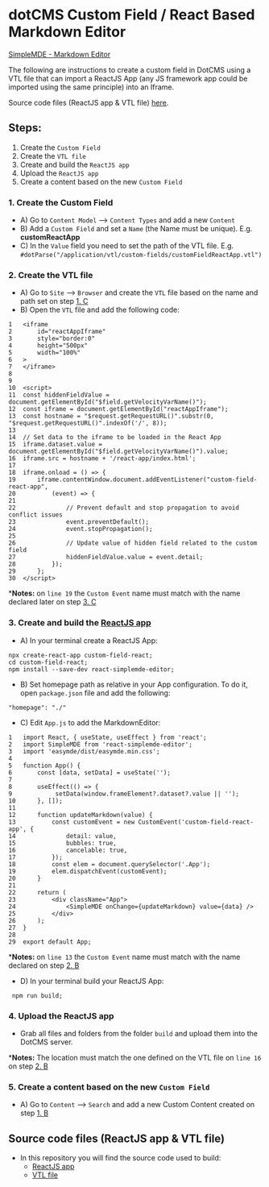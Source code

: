 # dotCMS Custom Field / React Based Markdown Editor   

<a href="https://github.com/sparksuite/simplemde-markdown-editor" target="_blank">SimpleMDE - Markdown Editor</a>

The following are instructions to create a custom field in DotCMS using a VTL file that can import a ReactJS App (any JS framework app could be imported using the same principle) into an Iframe.

Source code files (ReactJS app & VTL file) [here](#sourcelinks).

## Steps:

1. Create the `Custom Field`
2. Create the `VTL file`
3. Create and build the `ReactJS app`
4. Upload the `ReactJS app`
5. Create a content based on the new `Custom Field`

### 1. Create the Custom Field
- A) Go to `Content Model` --> `Content Types` and add a new `Content`
- <a id="step1b"></a> B) Add a `Custom Field` and set a `Name` (the Name must be unique). E.g. **customReactApp**
- <a id="step1c"></a> C) In the `Value` field you need to set the path of the VTL file. E.g. 
`#dotParse("/application/vtl/custom-fields/customFieldReactApp.vtl")`

### 2. Create the VTL file
- A) Go to `Site` --> `Browser` and create the `VTL` file based on the name and path set on step [1. C](#step1c)
- <a id="step2b"></a>B) Open the `VTL` file and add the following code:
```
1   <iframe
2       id="reactAppIframe"
3       style="border:0"
4       height="500px"
5       width="100%"
6   >
7   </iframe>
8
9  
10  <script>
11  const hiddenFieldValue = document.getElementById("$field.getVelocityVarName()");
12  const iframe = document.getElementById("reactAppIframe");
13  const hostname = "$request.getRequestURL()".substr(0, "$request.getRequestURL()".indexOf('/', 8));
13    
14  // Set data to the iframe to be loaded in the React App
15  iframe.dataset.value = document.getElementById("$field.getVelocityVarName()").value;
16  iframe.src = hostname + '/react-app/index.html';
17
18  iframe.onload = () => {
19      iframe.contentWindow.document.addEventListener("custom-field-react-app",
20          (event) => {
21                
22              // Prevent default and stop propagation to avoid conflict issues
23              event.preventDefault();
24              event.stopPropagation();
25                
26              // Update value of hidden field related to the custom field
27              hiddenFieldValue.value = event.detail;
28          });
29      };
30  </script>
```
***Notes:** on `line 19` the `Custom Event` name must match with the name declared later on step [3. C](#step3c)

### 3. Create and build the [ReactJS app](https://reactjs.org/)

- A) In your terminal create a ReactJS App:
```
npx create-react-app custom-field-react;
cd custom-field-react;
npm install --save-dev react-simplemde-editor;
```
- <a id="step3b"></a>B) Set homepage path as relative in your App configuration. To do it, open `package.json` file and add the following:
```
"homepage": "./"
```
- <a id="step3c"></a>C) Edit `App.js` to add the MarkdownEditor:
```
1   import React, { useState, useEffect } from 'react';
2   import SimpleMDE from 'react-simplemde-editor';
3   import 'easymde/dist/easymde.min.css';
4
5   function App() {
6       const [data, setData] = useState('');
7
8       useEffect(() => {
9            setData(window.frameElement?.dataset?.value || '');
10      }, []);
11
12      function updateMarkdown(value) {
13          const customEvent = new CustomEvent('custom-field-react-app', {
14              detail: value,
15              bubbles: true,
16              cancelable: true,
17          });
18          const elem = document.querySelector('.App');
19          elem.dispatchEvent(customEvent);
20      }
21
22      return (
23          <div className="App">
24              <SimpleMDE onChange={updateMarkdown} value={data} />
25          </div>
26      );
27  }
28
29  export default App;

```
***Notes:** on `line 13` the `Custom Event` name must match with the name declared on step [2. B](#step2b)

- D) In your terminal build your ReactJS App:
```
 npm run build;
```

### 4. Upload the ReactJS app
- Grab all files and folders from the folder `build` and upload them into the DotCMS server.

***Notes:** The location must match the one defined on the VTL file on `line 16` on step [2. B](#step2b)

### 5. Create a content based on the new `Custom Field`
- A) Go to `Content` --> `Search` and add a new Custom Content created on step [1. B](#step1b)

## <a id="sourcelinks"></a>Source code files (ReactJS app & VTL file)
- In this repository you will find the source code used to build:
   - <a href="https://github.com/dotcms-plugins/custom-field-react/tree/main/custom-field-react" target="_blank">ReactJS app</a>   
   - <a href="https://github.com/dotcms-plugins/custom-field-react/tree/main/vtl" target="_blank">VTL file</a>

